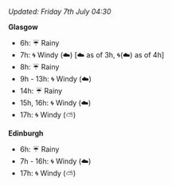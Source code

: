 *Updated: Friday 7th July 04:30*

**Glasgow**

* 6h: :umbrella: Rainy
* 7h: :cyclone: Windy (:cloud:) [:cloud: as of 3h, :cyclone:(:cloud:) as of 4h]
* 8h: :umbrella: Rainy
* 9h - 13h: :cyclone: Windy (:cloud:)
* 14h: :umbrella: Rainy
* 15h, 16h: :cyclone: Windy (:cloud:)
* 17h: :cyclone: Windy (:partly_sunny:)

**Edinburgh**

* 6h: :umbrella: Rainy
* 7h - 16h: :cyclone: Windy (:cloud:)
* 17h: :cyclone: Windy (:partly_sunny:)
